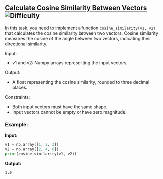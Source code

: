 ## [Calculate Cosine Similarity Between Vectors](https://www.deep-ml.com/problems/76) ![Difficulty](https://img.shields.io/badge/-Easy-brightgreen)

In this task, you need to implement a function `cosine_similarity(v1, v2)` that calculates the cosine similarity between two vectors. Cosine similarity measures the cosine of the angle between two vectors, indicating their directional similarity.

Input:
- v1 and v2: Numpy arrays representing the input vectors.

Output:
- A float representing the cosine similarity, rounded to three decimal places.

Constraints:
- Both input vectors must have the same shape.
- Input vectors cannot be empty or have zero magnitude.

### Example:

**Input:**

```python
v1 = np.array([1, 2, 3])
v2 = np.array([2, 4, 6])
print(cosine_similarity(v1, v2))
```


**Output:**

```1.0```
